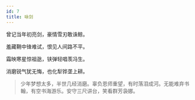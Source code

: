 ```yaml
---
id: 7
title: 咏剑
---
```

曾记当年初亮剑，豪情雪刃敢诛鲸。

羞藏鞘中锋难试，恨见人间路不平。

霜映寒星惊祖逖，铗弹轻唱羡冯生。

消磨锐气犹无悔，也化犁铧垄上耕。

> 少年梦想太多，半世几经消磨。辜负恩师重望，有时落泪成河。无能难弃书翰，有空书海游乐。安守三尺讲台，笑看群芳袅娜。
